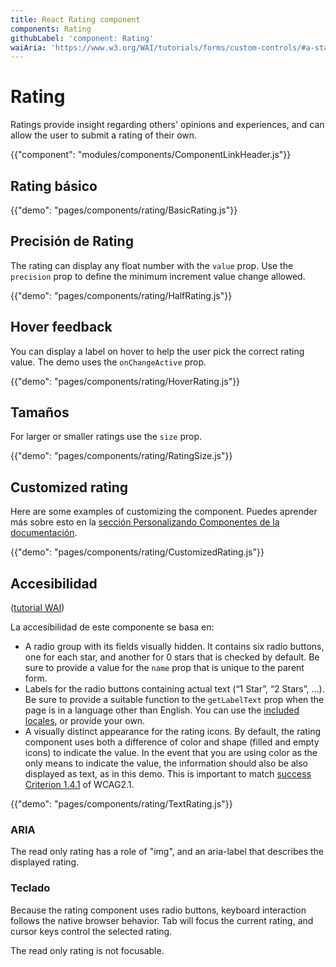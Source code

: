 ```yaml
---
title: React Rating component
components: Rating
githubLabel: 'component: Rating'
waiAria: 'https://www.w3.org/WAI/tutorials/forms/custom-controls/#a-star-rating'
---
```


# Rating

<p class="description">Ratings provide insight regarding others' opinions and experiences, and can allow the user to submit a rating of their own.</p>

{{"component": "modules/components/ComponentLinkHeader.js"}}

## Rating básico

{{"demo": "pages/components/rating/BasicRating.js"}}

## Precisión de Rating

The rating can display any float number with the `value` prop. Use the `precision` prop to define the minimum increment value change allowed.

{{"demo": "pages/components/rating/HalfRating.js"}}

## Hover feedback

You can display a label on hover to help the user pick the correct rating value. The demo uses the `onChangeActive` prop.

{{"demo": "pages/components/rating/HoverRating.js"}}

## Tamaños

For larger or smaller ratings use the `size` prop.

{{"demo": "pages/components/rating/RatingSize.js"}}

## Customized rating

Here are some examples of customizing the component. Puedes aprender más sobre esto en la [sección Personalizando Componentes de la documentación](/customization/how-to-customize/).

{{"demo": "pages/components/rating/CustomizedRating.js"}}

## Accesibilidad

([tutorial WAI](https://www.w3.org/WAI/tutorials/forms/custom-controls/#a-star-rating))

La accesibilidad de este componente se basa en:

- A radio group with its fields visually hidden. It contains six radio buttons, one for each star, and another for 0 stars that is checked by default. Be sure to provide a value for the `name` prop that is unique to the parent form.
- Labels for the radio buttons containing actual text (“1 Star”, “2 Stars”, …). Be sure to provide a suitable function to the `getLabelText` prop when the page is in a language other than English. You can use the [included locales](https://material-ui.com/guides/localization/), or provide your own.
- A visually distinct appearance for the rating icons. By default, the rating component uses both a difference of color and shape (filled and empty icons) to indicate the value. In the event that you are using color as the only means to indicate the value, the information should also be also displayed as text, as in this demo. This is important to match [success Criterion 1.4.1](https://www.w3.org/TR/WCAG21/#use-of-color) of WCAG2.1.

{{"demo": "pages/components/rating/TextRating.js"}}

### ARIA

The read only rating has a role of "img", and an aria-label that describes the displayed rating.

### Teclado

Because the rating component uses radio buttons, keyboard interaction follows the native browser behavior. Tab will focus the current rating, and cursor keys control the selected rating.

The read only rating is not focusable.
